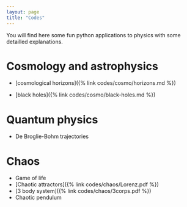 ```yaml
---
layout: page
title: "Codes"
---
```


You will find here some fun python applications to physics with some detailled explanations.

# Cosmology and astrophysics

- [cosmological horizons]({% link codes/cosmo/horizons.md %})

- [black holes]({% link codes/cosmo/black-holes.md %})

# Quantum physics

- De Broglie-Bohm trajectories

# Chaos

- Game of life
- [Chaotic attractors]({% link codes/chaos/Lorenz.pdf %})
- [3 body system]({% link codes/chaos/3corps.pdf %})
- Chaotic pendulum 

